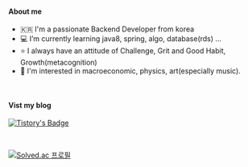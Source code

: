 
#### About me
- 🇰🇷 I'm a passionate Backend Developer from korea
- 💻 I’m currently learning java8, spring, algo, database(rds) ...  
- ⭐️ I always have an attitude of Challenge, Grit and Good Habit, Growth(metacognition)
- 🤔 I'm interested in macroeconomic, physics, art(especially music).

<br/>

#### Vist my blog
[![Tistory's Badge](https://github-readme-tistory-card.vercel.app/api/badge?name=그릿%20속의%20해빗&theme=blue)](https://loosie.tistory.com/)

<!-- [![Tistory's Card](https://github-readme-tistory-card.vercel.app/api?name=loosie&postId=442&theme=santorini)](https://loosie.tistory.com/442) -->


<br/>

[![Solved.ac
프로필](http://mazassumnida.wtf/api/v2/generate_badge?boj=loosie999)](https://solved.ac/loosie999)


<!--
**loosie/loosie** is a ✨ _special_ ✨ repository because its `README.md` (this file) appears on your GitHub profile.

Here are some ideas to get you started:

- 🔭 I’m currently working on ...
- 🌱 I’m currently learning ...
- 👯 I’m looking to collaborate on ...
- 🤔 I’m looking for help with ...
- 💬 Ask me about ...
- 📫 How to reach me: ...
- 😄 Pronouns: ...
- ⚡ Fun fact: ...
-->
